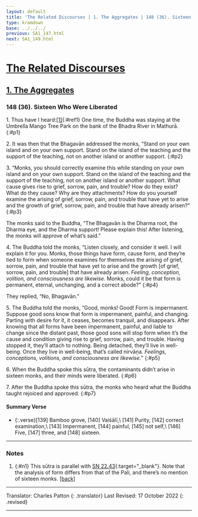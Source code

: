 ```yaml
---
layout: default
title: 'The Related Discourses | 1. The Aggregates | 148 (36). Sixteen Who Were Liberated'
type: kramdown
base: ../../../
previous: SA1_147.html
next: SA1_149.html
---
```


# [The Related Discourses](../index.html)
## [1. The Aggregates](index.html)
### 148 (36). Sixteen Who Were Liberated

1\. Thus have I heard:[\[1\]](#n1){:#ref1} One time, the Buddha was staying at the Umbrella Mango Tree Park on the bank of the Bhadra River in Mathurā.
{:#p1}

2\. It was then that the Bhagavān addressed the monks, “Stand on your own island and on your own support. Stand on the island of the teaching and the support of the teaching, not on another island or another support.
{:#p2}

3\. “Monks, you should correctly examine this while standing on your own island and on your own support. Stand on the island of the teaching and the support of the teaching, not on another island or another support. What cause gives rise to grief, sorrow, pain, and trouble? How do they exist? What do they cause? Why are they attachments? How do you yourself examine the arising of grief, sorrow, pain, and trouble that have yet to arise and the growth of grief, sorrow, pain, and trouble that have already arisen?”
{:#p3}

The monks said to the Buddha, “The Bhagavān is the Dharma root, the Dharma eye, and the Dharma support! Please explain this! After listening, the monks will approve of what’s said.”

4\. The Buddha told the monks, “Listen closely, and consider it well. I will explain it for you. Monks, those things have form, cause form, and they’re tied to form when someone examines for themselves the arising of grief, sorrow, pain, and trouble that have yet to arise and the growth [of grief, sorrow, pain, and trouble] that have already arisen. *Feeling, conception, volition, and consciousness are likewise.* Monks, could it be that form is permanent, eternal, unchanging, and a correct abode?”
{:#p4}

They replied, “No, Bhagavān.”

5\. The Buddha told the monks, “Good, monks! Good! Form is impermanent. Suppose good sons know that form is impermanent, painful, and changing. Parting with desire for it, it ceases, becomes tranquil, and disappears. After knowing that all forms have been impermanent, painful, and liable to change since the distant past, those good sons will stop form when it’s the cause and condition giving rise to grief, sorrow, pain, and trouble. Having stopped it, they’ll attach to nothing. Being detached, they’ll live in well-being. Once they live in well-being, that’s called nirvāṇa. *Feelings, conceptions, volitions, and consciousness are likewise.*”
{:#p5}

6\. When the Buddha spoke this sūtra, the contaminants didn’t arise in sixteen monks, and their minds were liberated.
{:#p6}

7\. After the Buddha spoke this sūtra, the monks who heard what the Buddha taught rejoiced and approved.
{:#p7}

#### Summary Verse
* {:.verse}[139] Bamboo grove, [140] Vaiśālī,\\
[141] Purity, [142] correct examination,\\
[143] Impermanent, [144] painful, [145] not self,\\
[146] Five, [147] three, and [148] sixteen.

---

### Notes

1. {:#n1} This sūtra is parallel with [SN 22.43](https://suttacentral.net/sn22.43){:target="_blank"}. Note that the analysis of form differs from that of the Pali, and there’s no mention of sixteen monks. [\[back\]](#ref1)

---

Translator: Charles Patton
{: .translator}
Last Revised: 17 October 2022
{: .revised}

---